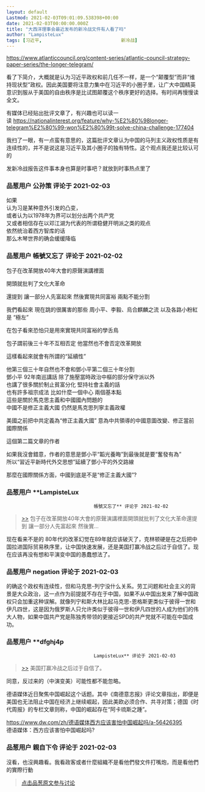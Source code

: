 ```yaml
---
layout: default
Lastmod: 2021-02-03T09:01:09.538398+00:00
date: 2021-02-03T00:00:00.000Z
title: "大西洋理事会最近发布的新冷战文件有人看了吗"
author: "LampisteLux"
tags: [习近平,								新冷战]
---
```


https://www.atlanticcouncil.org/content-series/atlantic-council-strategy-paper-series/the-longer-telegram/  
  
看了下简介，大概就是认为习近平政权和前几任不一样，是一个“颠覆型”而非“维持现状型”政权。因此美国要将注意力集中在习近平的小圈子里，让广大中国精英意识到服从于美国的自由秩序是比试图颠覆这个秩序更好的选择。有时间再慢慢读全文。  
  
有媒体已经贴出批评文章了，有兴趣也可以读一读 https://nationalinterest.org/feature/why-%E2%80%98longer-telegram%E2%80%99-won%E2%80%99t-solve-china-challenge-177404  
  
我扫了一眼，有一点蛮有意思的，这篇批评文章认为中国的马列主义政权性质是有连续性的，并不是说这是习近平及其小圈子的独有特性。这个观点我还是比较认可的  
  
发新冷战报告这件事本身也算是时事吧？就放到时事热点里了

            
### 品葱用户 **公孙策** 评论于 2021-02-03
        
如果  
认为习是某种意外引发的凸变，  
或者认为以1978年为界可以划分出两个共产党  
又或者相信存在以邓江湖为代表的所谓稳健开明派之类的观点  
依然统治着西方智库的话  
那么木琴世界的确会缓缓降临
        


            
### 品葱用户 **帳號又忘了** 评论于 2021-02-02
        
包子在改革開放40年大會的原聲演講裡面  
  
開頭就批判了文化大革命  
  
還提到 讓一部分人先富起來 然後實現共同富裕 兩點不能分割   
  
我們看起來 現在跳的很厲害的那些 周小平、李毅、烏合麒麟之流 以及各路小粉紅是 “極左”  
  
在包子看來恐怕只是用來實現共同富裕的學舌鳥  
  
包子謂前後三十年不互相否定 他當然也不會否定改革開放  
  
這樣看起來就會有所謂的“延續性”  
  
他第三個三十年自然也不會和鄧小平第二個三十年分割  
鄧小平 92年南巡講話 除了施壓當時政治中樞的部分保守派以外  
也講了很多關於制止貧富分化 堅持社會主義的話   
也有許多祖宗成法 比如什麼一個中心 兩個基本點  
這些是關於馬克思主義和中國國內問題的  
中國不是修正主義大國 仍然是馬克思列寧主義政權  
  
美國之前把中共定義為“修正主義大國” 意為中共領導的中國意圖改變、修正當前國際關係  
  
這個第二篇文章的作者   
  
如果我沒會錯意，作者的意思是鄧小平“韜光養晦”到最後就是要“奮發有為”  
所以“習近平新時代外交思想”延續了鄧小平的外交路線  
  
那麼在國際關係方面，中國到底是不是“修正主義大國”?
        


            
### 品葱用户 **LampisteLux				
									帳號又忘了** 评论于 2021-02-02
        
> [\>>]( "/article/item_id-595402#") 包子在改革開放40年大會的原聲演講裡面開頭就批判了文化大革命還提到 讓一部分人先富起來 然後實...

  
现在看来不是的 80年代的改革幻觉在89年就应该破灭了，克林顿硬是在之后把中国拉进国际贸易秩序里，让中国快速发展，还是美国打赢冷战之后过于自信了。现在应该再没有想和平演变中国的愚蠢想法了。
        


            
### 品葱用户 **negation** 评论于 2021-02-03
        
的确这个政权有连续性，但和马克思-列宁没什么关系。劳工问题和社会主义的背景是大众政治，这一点作为前提就不存在于中国，如果不从中国出发来了解中国政权只会加重这种误解。就像列宁和斯大林比起马克思-恩格斯更类似于彼得一世和伊凡四世，这是因为俄罗斯人只允许类似于彼得一世和伊凡四世的人成为他们的伟大人物，如果中国共产党是陈独秀带领的更接近SPD的共产党就不可能在中国成功。
        


            
### 品葱用户 **dfghj4p				
									LampisteLux** 评论于 2021-02-03
        
> [\>>]( "/article/item_id-595536#") 美国打赢冷战之后过于自信了。

  
  
同意，反过来的（中演变美）可能性都不能忽略。  
  
德语媒体近日聚焦中国崛起这个话题。其中《南德意志报》评论文章指出，即便是美国也无法阻止中国在经济上继续崛起，因此美欧必须合作、共寻对策；德国《时代周报》的专栏文章则称，中国的崛起存在“阿卡琉斯之踵”。  
  
https://www.dw.com/zh/德语媒体西方应该害怕中国崛起吗/a-56426395  
德语媒体：西方应该害怕中国崛起吗?
        


            
### 品葱用户 **親自下令** 评论于 2021-02-03
        
沒看，也沒興趣看。我看政客或者什麼組織不是看他們發文件打嘴炮，而是看他們的實際行動
        






> [点击品葱原文参与讨论](https://pincong.rocks/article/29222)

